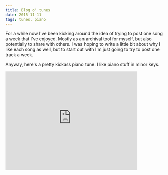 ```yaml
---
title: Blog o' tunes
date: 2015-11-11
tags: tunes, piano
---
```


For a while now I've been kicking around the idea of trying to post one song a
week that I've enjoyed. Mostly as an archival tool for myself, but also
potentially to share with others. I was hoping to write a little bit about why
I like each song as well, but to start out with I'm just going to try to post
one track a week.

Anyway, here's a pretty kickass piano tune. I like piano stuff in minor keys.

<iframe width="420" height="315" src="https://www.youtube.com/embed/RCObXuAwCIA" frameborder="0" allowfullscreen></iframe>
